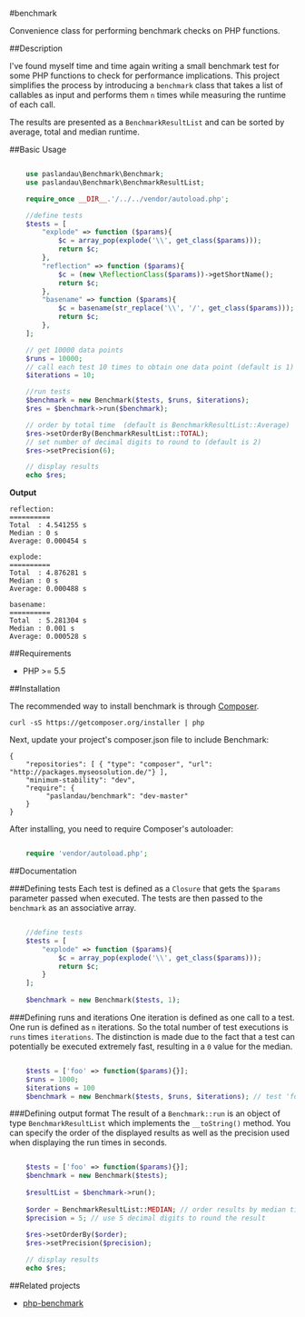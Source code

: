 #benchmark

Convenience class for performing benchmark checks on PHP functions.

##Description

I've found myself time and time again writing a small benchmark test for some PHP functions to check for performance implications.
This project simplifies the process by introducing a `benchmark` class that takes a list of callables as input and performs them `n` times 
while measuring the runtime of each call.

The results are presented as a `BenchmarkResultList` and can be sorted by average, total and median runtime.

##Basic Usage
```php

    use paslandau\Benchmark\Benchmark;
    use paslandau\Benchmark\BenchmarkResultList;

    require_once __DIR__.'/../../vendor/autoload.php';

    //define tests
    $tests = [
        "explode" => function ($params){
            $c = array_pop(explode('\\', get_class($params)));
            return $c;
        },
        "reflection" => function ($params){
            $c = (new \ReflectionClass($params))->getShortName();
            return $c;
        },
        "basename" => function ($params){
            $c = basename(str_replace('\\', '/', get_class($params)));
            return $c;
        },
    ];

    // get 10000 data points
    $runs = 10000;
    // call each test 10 times to obtain one data point (default is 1)
    $iterations = 10;

    //run tests
    $benchmark = new Benchmark($tests, $runs, $iterations);
    $res = $benchmark->run($benchmark);

    // order by total time  (default is BenchmarkResultList::Average)
    $res->setOrderBy(BenchmarkResultList::TOTAL);
    // set number of decimal digits to round to (default is 2)
    $res->setPrecision(6);

    // display results
    echo $res;
```
    
**Output**

    reflection:
    ==========
    Total  : 4.541255 s
    Median : 0 s
    Average: 0.000454 s
    
    explode:
    ==========
    Total  : 4.876281 s
    Median : 0 s
    Average: 0.000488 s
    
    basename:
    ==========
    Total  : 5.281304 s
    Median : 0.001 s
    Average: 0.000528 s

##Requirements

- PHP >= 5.5

##Installation

The recommended way to install benchmark is through [Composer](http://getcomposer.org/).

    curl -sS https://getcomposer.org/installer | php

Next, update your project's composer.json file to include Benchmark:

    {
        "repositories": [ { "type": "composer", "url": "http://packages.myseosolution.de/"} ],
        "minimum-stability": "dev",
        "require": {
             "paslandau/benchmark": "dev-master"
        }
    }

After installing, you need to require Composer's autoloader:
```php

    require 'vendor/autoload.php';
 ```  
 
##Documentation

###Defining tests
Each test is defined as a `Closure` that gets the `$params` parameter passed when executed. The tests are then passed to the `benchmark` as an associative array.
```php

    //define tests
    $tests = [
        "explode" => function ($params){
            $c = array_pop(explode('\\', get_class($params)));
            return $c;
        }
    ];
    
    $benchmark = new Benchmark($tests, 1);
 ```   
 
###Defining runs and iterations
One iteration is defined as one call to a test. One run is defined as `n` iterations. So the total number of test executions is `runs` times `iterations`.
The distinction is made due to the fact that a test can potentially be executed extremely fast, resulting in a `0` value for the median.

```php

    $tests = ['foo' => function($params){}];
    $runs = 1000;
    $iterations = 100
    $benchmark = new Benchmark($tests, $runs, $iterations); // test 'foo' will be executed 100000 times
```

###Defining output format
The result of a `Benchmark::run` is an object of type `BenchmarkResultList` which implements the `__toString()` method. You can specify the order 
of the displayed results as well as the precision used when displaying the run times in seconds.

```php

    $tests = ['foo' => function($params){}];
    $benchmark = new Benchmark($tests);
    
    $resultList = $benchmark->run();
    
    $order = BenchmarkResultList::MEDIAN; // order results by median time. Other values are BenchmarkResultList::AVERAGE and BenchmarkResultList::TOTAL
    $precision = 5; // use 5 decimal digits to round the result
    
    $res->setOrderBy($order);
    $res->setPrecision($precision);

    // display results
    echo $res;
 ```   
##Related projects

- [php-benchmark](https://github.com/lavoiesl/php-benchmark)